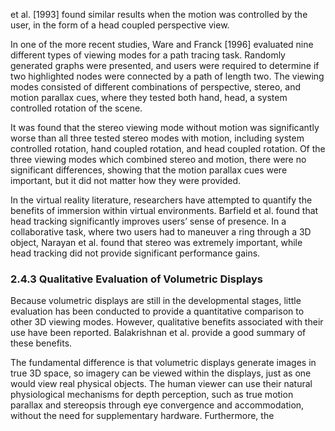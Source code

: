 et al. [1993] found similar results when the motion was controlled by the user, in the form of a head coupled perspective view.

In one of the more recent studies, Ware and Franck [1996] evaluated nine different types of viewing modes for a path tracing task. Randomly generated graphs were presented, and users were required to determine if two highlighted nodes were connected by a path of length two. The viewing modes consisted of different combinations of perspective, stereo, and motion parallax cues, where they tested both hand, head, a system controlled rotation of the scene.

It was found that the stereo viewing mode without motion was significantly worse than all three tested stereo modes with motion, including system controlled rotation, hand coupled rotation, and head coupled rotation. Of the three viewing modes which combined stereo and motion, there were no significant differences, showing that the motion parallax cues were important, but it did not matter how they were provided.

In the virtual reality literature, researchers have attempted to quantify the benefits of immersion within virtual environments. Barfield et al. found that head tracking significantly improves users’ sense of presence. In a collaborative task, where two users had to maneuver a ring through a 3D object, Narayan et al. found that stereo was extremely important, while head tracking did not provide significant performance gains.

### 2.4.3 Qualitative Evaluation of Volumetric Displays

Because volumetric displays are still in the developmental stages, little evaluation has been conducted to provide a quantitative comparison to other 3D viewing modes. However, qualitative benefits associated with their use have been reported. Balakrishnan et al. provide a good summary of these benefits.

The fundamental difference is that volumetric displays generate images in true 3D space, so imagery can be viewed within the displays, just as one would view real physical objects. The human viewer can use their natural physiological mechanisms for depth perception, such as true motion parallax and stereopsis through eye convergence and accommodation, without the need for supplementary hardware. Furthermore, the